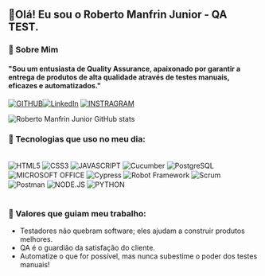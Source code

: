 ## 👋Olá! Eu sou o Roberto Manfrin Junior - QA TEST.

### 🚀 Sobre Mim
#### "Sou um entusiasta de Quality Assurance, apaixonado por garantir a entrega de produtos de alta qualidade através de testes manuais, eficazes e automatizados."


[![GITHUB](https://img.shields.io/badge/GitHub-100000?style=for-the-badge&logo=github&logoColor=white)](https://github.com/manfrinjunior-qa)[![LinkedIn](https://img.shields.io/badge/LinkedIn-0077B5?style=for-the-badge&logo=linkedin&logoColor=white)](https://www.linkedin.com/in/roberto-manfrin-junior-060034177/)
[![INSTRAGRAM](https://img.shields.io/badge/Instagram-E4405F?style=for-the-badge&logo=instagram&logoColor=white)](https://www.instagram.com/robertomanfrinjunior?igsh=MWZ5c2FicGJ0cjVtdg==)


![Roberto Manfrin Junior GitHub stats](https://github-readme-stats.vercel.app/api?username=manfrinjunior-qa&show_icons=true&theme=dark)


### 🔎 Tecnologias que uso no meu dia:

<div style="display: inline_block"><br/>
    <!-- HTML5 -->
    <img align="center" alt="HTML5" src="https://img.shields.io/badge/HTML5-E34F26?style=for-the-badge&logo=html5&logoColor=white" />
        <!-- CSS3 -->
    <img align="center" alt="CSS3" src="https://img.shields.io/badge/CSS3-1572B6?style=for-the-badge&logo=css3&logoColor=white" />
        <!-- JAVASCRIPT -->
    <img align="center" alt="JAVASCRIPT" src="https://img.shields.io/badge/JavaScript-323330?style=for-the-badge&logo=javascript&logoColor=F7DF1E" />
        <!-- Cucumber -->
    <img align="center" alt="Cucumber" src="https://img.shields.io/badge/Cucumber-23D96C?style=for-the-badge&logo=cucumber&logoColor=white" />
        <!-- POSTGRESQL -->
    <img align="center" alt="PostgreSQL" src="https://img.shields.io/badge/PostgreSQL-316192?style=for-the-badge&logo=postgresql&logoColor=white" />
        <!-- MICROSFT OFFICE -->
    <img align="center" alt="MICROSOFT OFFICE" src="https://img.shields.io/badge/Microsoft_Office-D83B01?style=for-the-badge&logo=microsoft-office&logoColor=white" />
        <!-- CYPRESS -->
    <img align="center" alt="Cypress" src="https://img.shields.io/badge/Cypress-17202C?style=for-the-badge&logo=cypress&logoColor=white" />
        <!-- ROBOT FRAMEWORK -->
    <img align="center" alt="Robot Framework" src="https://img.shields.io/badge/Robot%20Framework-000000?style=for-the-badge&logo=robot-framework&logoColor=white" />
        <!-- SCRUM -->
    <img align="center" alt="Scrum" src="https://img.shields.io/badge/Scrum-009FDA?style=for-the-badge&logo=scrumalliance&logoColor=white" />
        <!-- POSTMAN -->
    <img align="center" alt="Postman" src="https://img.shields.io/badge/Postman-FF6C37?style=for-the-badge&logo=postman&logoColor=white" />
        <!-- NODE.JS -->
     <img align="center" alt="NODE.JS" src="https://img.shields.io/badge/Node.js-43853D?style=for-the-badge&logo=node.js&logoColor=white" />
         <!-- PYTHON -->
     <img align="center" alt="PYTHON" src="https://img.shields.io/badge/Python-14354C?style=for-the-badge&logo=python&logoColor=white" />
        <!-- Linguagens de Programação - Exempo -->
    <!--     <img align="center" alt="HTML5" src="" /> -->
</div><br/>


### 🌟 Valores que guiam meu trabalho:
- Testadores não quebram software; eles ajudam a construir produtos melhores.
- QA é o guardião da satisfação do cliente.
- Automatize o que for possível, mas nunca subestime o poder dos testes manuais!
